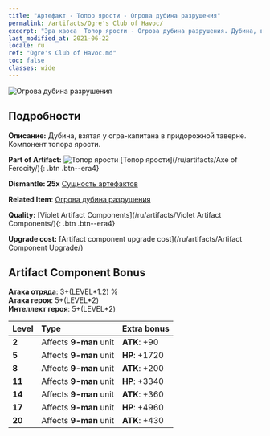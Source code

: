 ```yaml
---
title: "Артефакт - Топор ярости - Огрова дубина разрушения"
permalink: /artifacts/Ogre's Club of Havoc/
excerpt: "Эра хаоса  Топор ярости - Огрова дубина разрушения. Дубина, взятая у огра-капитана в придорожной таверне. Компонент топора ярости."
last_modified_at: 2021-06-22
locale: ru
ref: "Ogre's Club of Havoc.md"
toc: false
classes: wide
---
```


 ![Огрова дубина разрушения](/images/t/artifact_40311.png)



## Подробности

 **Описание:** Дубина, взятая у огра-капитана в придорожной таверне. Компонент топора ярости.

 **Part of Artifact:** ![Топор ярости](/images/t/icon_artifact_31.png) [Топор ярости](/ru/artifacts/Axe of Ferocity/){: .btn .btn--era4}

 **Dismantle: 25x** [Сущность артефактов](/ItemsRU/con_905/)

 **Related Item**: [Огрова дубина разрушения](/ItemsRU/art_125/)

 **Quality:** [Violet Artifact Components](/ru/artifacts/Violet Artifact Components/){: .btn .btn--era4}

 **Upgrade cost:** [Artifact component upgrade cost](/ru/artifacts/Artifact Component Upgrade/)

## Artifact Component Bonus

  **Атака отряда**: 3+(LEVEL\*1.2) %<br/>**Атака героя**: 5+(LEVEL\*2)<br/>**Интеллект героя**: 5+(LEVEL\*2)

  |  Level  | Type |    Extra bonus  | 
  |:--------|:-----|:----------------| 
  | **2** | Affects **9-man** unit | **ATK**: +90 | 
  | **5** | Affects **9-man** unit | **HP**: +1720 | 
  | **8** | Affects **9-man** unit | **ATK**: +200 | 
  | **11** | Affects **9-man** unit | **HP**: +3340 | 
  | **14** | Affects **9-man** unit | **ATK**: +360 | 
  | **17** | Affects **9-man** unit | **HP**: +4960 | 
  | **20** | Affects **9-man** unit | **ATK**: +430 | 
